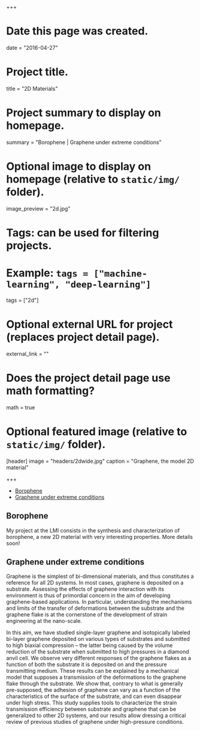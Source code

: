 +++
# Date this page was created.
date = "2016-04-27"

# Project title.
title = "2D Materials"

# Project summary to display on homepage.
summary = "Borophene | Graphene under extreme conditions"

# Optional image to display on homepage (relative to `static/img/` folder).
image_preview = "2d.jpg"

# Tags: can be used for filtering projects.
# Example: `tags = ["machine-learning", "deep-learning"]`
tags = ["2d"]

# Optional external URL for project (replaces project detail page).
external_link = ""

# Does the project detail page use math formatting?
math = true

# Optional featured image (relative to `static/img/` folder).
[header]
image = "headers/2dwide.jpg"
caption = "Graphene, the model 2D material"

+++

<!-- MarkdownTOC -->

- [Borophene](#borophene)
- [Graphene under extreme conditions](#graphene-under-extreme-conditions)

<!-- /MarkdownTOC -->


## Borophene
My project at the LMI consists in the synthesis and characterization of borophene, a new 2D material with very interesting properties. More details soon!

## Graphene under extreme conditions
Graphene is the simplest of bi-dimensional materials, and thus constitutes a reference for all 2D systems. In most cases, graphene is deposited on a substrate. Assessing the effects of graphene interaction with its environment is thus of primordial concern in the aim of developing graphene-based applications. In particular, understanding the mechanisms and limits of the transfer of deformations between the substrate and the graphene flake is at the cornerstone of the development of strain engineering at the nano-scale. 

In this aim, we have studied single-layer graphene and isotopically labeled bi-layer graphene deposited on various types of substrates and submitted to high biaxial compression – the latter being caused by the volume reduction of the substrate when submitted to high pressures in a diamond anvil cell. We observe very different responses of the graphene flakes as a function of both the substrate it is deposited on and the pressure transmitting medium. These results can be explained by a mechanical model that supposes a transmission of the deformations to the graphene flake through the substrate. We show that, contrary to what is generally pre-supposed, the adhesion of graphene can vary as a function of the characteristics of the surface of the substrate, and can even disappear under high stress. This study supplies tools to characterize the strain transmission efficiency between substrate and graphene that can be generalized to other 2D systems, and our results allow dressing a critical review of previous studies of graphene under high-pressure conditions.
